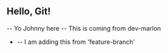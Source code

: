 ## Hello, Git!

-- Yo Johnny here
-- This is coming from dev-marlon
- -- I am adding this from 'feature-branch'